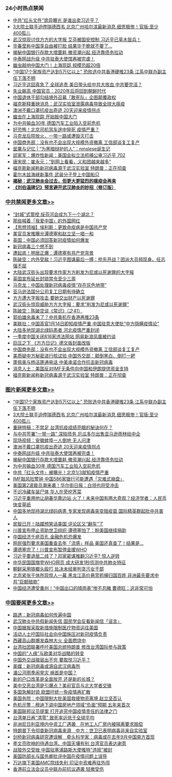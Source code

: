 <div class="catlist">
<h3>24小时热点禁闻</h3>
<ul>
<li><a href="https://github.com/fqnews/bnews/blob/master/cbnews/20200416/1313585.md">中共”红头文件“诡异曝光 是谁出卖习近平？</a></li>
<li><a href="https://github.com/fqnews/bnews/blob/master/topimagenews/20200416/1313717.md">3大院士联手迫停瑞德西韦 北京广州哈尔滨最新消息 细思极惨！官版:至少400孤儿</a></li>
<li><a href="https://github.com/fqnews/bnews/blob/master/cbnews/20200416/1313660.md">武汉惊现讨伐方方的大字报 艾芬被国安控制 习近平已草木皆兵！</a></li>
<li><a href="https://github.com/fqnews/bnews/blob/master/cbnews/20200416/1313522.md">华春莹称中国享自由被打脸 结果华干脆就不要了…</a></li>
<li><a href="https://github.com/fqnews/bnews/blob/master/topimagenews/20200416/1313534.md">揭秘中国银行存款大增噩耗 撤资潮兴起 经济靠债务拉动</a></li>
<li><a href="https://github.com/fqnews/bnews/blob/master/topimagenews/20200416/1313647.md">中泰网战升级 中共驻泰大使馆再被完虐！</a></li>
<li><a href="https://github.com/fqnews/bnews/blob/master/cbnews/20200416/1313630.md">蝗虫敲响中国大门！上海现踪 规模恐超20倍</a></li>
<li><a href="https://github.com/fqnews/bnews/blob/master/topimagenews/20200416/1313809.md">“中国17个家族资产达到5万亿以上” 恐败选中共香港硬推23条 江系中联办副主任下落不明</a></li>
<li><a href="https://github.com/fqnews/bnews/blob/master/cbnews/20200416/1313611.md">习近平这回真急了 全球追责 美日带头给中共大放血 中共要完活？</a></li>
<li><a href="https://github.com/fqnews/bnews/blob/master/cnnews/20200416/1313570.md">失业飙高 中国官员：2020年后将回到朝鲜时代</a></li>
<li><a href="https://github.com/fqnews/bnews/blob/master/baitai/20200416/1313670.md">中国退休干部勾结境外召募「敢死队」企图颠覆政权</a></li>
<li><a href="https://github.com/fqnews/bnews/blob/master/comments/20200417/1313866.md">福克斯释重磅消息：武汉实验室泄露病毒导致全球大瘟疫</a></li>
<li><a href="https://github.com/fqnews/bnews/blob/master/topimagenews/20200416/1313704.md">澳洲不戴口罩抗疫出奇迹 20天迎来疫情拐点</a></li>
<li><a href="https://github.com/fqnews/bnews/blob/master/cbnews/20200416/1313629.md">蝗虫在上海现踪 开始敲中国大门</a></li>
<li><a href="https://github.com/fqnews/bnews/blob/master/topimagenews/20200416/1313495.md">为中共输血30年 德国汽车工业陷入空前危机</a></li>
<li><a href="https://github.com/fqnews/bnews/blob/master/cbnews/20200416/1313591.md">好恐怖！北京司机驾车途中猝死 疫情严重？</a></li>
<li><a href="https://github.com/fqnews/bnews/blob/master/baitai/20200416/1313671.md">马克龙后院放火，一带一路或遭毁灭打击</a></li>
<li><a href="https://github.com/fqnews/bnews/blob/master/cbnews/20200416/1313759.md">中国商务部：没有也不会出现大规模外资撤离 工信部谈复工复产</a></li>
<li><a href="https://github.com/fqnews/bnews/blob/master/baitai/20200416/1313502.md">罂粟与记忆 &#124; “为黑暗辩护的人”：nmslese诞生记</a></li>
<li><a href="https://github.com/fqnews/bnews/blob/master/bannedvideo/20200417/1313970.md">邱家军：爆炸性新闻：美国会拟立法抓捕公审习近平 702 </a></li>
<li><a href="https://github.com/fqnews/bnews/blob/master/baitai/20200416/1313702.md">唐宋民：崔永元：“到网上看看，义和团越来越多”</a></li>
<li><a href="https://github.com/fqnews/bnews/blob/master/cbnews/20200416/1313715.md">福克斯新闻称新冠病毒源于武汉实验室 特朗普：正在彻查</a></li>
<li><a href="https://github.com/fqnews/bnews/blob/master/cbnews/20200416/1313635.md">霍尔木兹海峡新事件 武装分子登上中国船只</a></li>
<li><b><a href="https://github.com/fqnews/bnews/blob/master/comments/20200211/1275071.md" target="_blank">揭秘：武汉肺炎会过去，但更大更猛烈的瘟疫会再来</a></b></li>
<li><b><a href="https://github.com/fqnews/bnews/blob/master/comments/20200207/1272816.md" target="_blank">《刘伯温碑记》预言避开武汉肺炎的妙招（修订版）</a></b></li>
</ul>
</div>

<div class="catlist">
<h3><a href="https://github.com/fqnews/bnews/blob/master/cbnews/" target="_blank">中共禁闻</a><span><a href="https://github.com/fqnews/bnews/blob/master/cbnews/" target="_blank" rel="nofollow">更多文章>></a></span></h3>
<ul>
<li><a href="https://github.com/fqnews/bnews/blob/master/cbnews/20200417/1314108.md" target="_blank">“封城”式管控 绥芬河会成为下一个湖北？</a></li>
<li><a href="https://github.com/fqnews/bnews/blob/master/cbnews/20200417/1314107.md" target="_blank">那些喊着「我爱中国」的外国网红</a></li>
<li><a href="https://github.com/fqnews/bnews/blob/master/cbnews/20200417/1314071.md" target="_blank">【思想领袖】埃利斯：更致命疫病是中国共产党</a></li>
<li><a href="https://github.com/fqnews/bnews/blob/master/cbnews/20200417/1314063.md" target="_blank">美官员发推曝光谭德塞和赵立坚一唱一和</a></li>
<li><a href="https://github.com/fqnews/bnews/blob/master/cbnews/20200417/1314058.md" target="_blank">英国：中国必须回答新冠疫情如何爆发</a></li>
<li><a href="https://github.com/fqnews/bnews/blob/master/cbnews/20200417/1314033.md" target="_blank">新冠病毒三个想不到</a></li>
<li><a href="https://github.com/fqnews/bnews/blob/master/comments/20200417/1313828.md" target="_blank">遭起底！明居正爆：谭德塞有共产党背景</a></li>
<li><a href="https://github.com/fqnews/bnews/blob/master/cbnews/20200417/1314015.md" target="_blank">陈破空：内外受敌！习近平图谋最后一搏：抢先开战？团派大员频现身。任志强不屈</a></li>
<li><a href="https://github.com/fqnews/bnews/blob/master/cbnews/20200417/1314011.md" target="_blank">大陆武汉街头出现要求作家方方削发为尼或以死谢罪的大字报</a></li>
<li><a href="https://github.com/fqnews/bnews/blob/master/cbnews/20200417/1313972.md" target="_blank">英国宣布延长封锁禁令至少三周</a></li>
<li><a href="https://github.com/fqnews/bnews/blob/master/cbnews/20200417/1313958.md" target="_blank">马克龙：中国处理新冠病毒疫情“存在灰色地带”</a></li>
<li><a href="https://github.com/fqnews/bnews/blob/master/cbnews/20200417/1313857.md" target="_blank">亚马逊法国分公司复工日期有待确立</a></li>
<li><a href="https://github.com/fqnews/bnews/blob/master/cbnews/20200417/1313847.md" target="_blank">方方遭大字报攻击 要她交出财产以死谢罪</a></li>
<li><a href="https://github.com/fqnews/bnews/blob/master/cbnews/20200416/1313823.md" target="_blank">武汉街头惊现威胁方方大字报：要求“削发为尼或以死谢罪”</a></li>
<li><a href="https://github.com/fqnews/bnews/blob/master/cbnews/20200416/1313817.md" target="_blank">陈破空：陈破空谈《常识》（之41）</a></li>
<li><a href="https://github.com/fqnews/bnews/blob/master/cbnews/20200416/1313792.md" target="_blank">郭伯雄余毒未了？中共乘机在香港再推23条</a></li>
<li><a href="https://github.com/fqnews/bnews/blob/master/cbnews/20200416/1313791.md" target="_blank">美联社：中国高官1月14日即知疫情严重 中国驻意大使批“中方隐瞒疫情论”</a></li>
<li><a href="https://github.com/fqnews/bnews/blob/master/cbnews/20200416/1313788.md" target="_blank">大陆多地现湖北绿码患者 河北疫情严重封闭</a></li>
<li><a href="https://github.com/fqnews/bnews/blob/master/cbnews/20200416/1313774.md" target="_blank">一季度中国关闭816家违法网站 网易新浪凤凰被约谈</a></li>
<li><a href="https://github.com/fqnews/bnews/blob/master/cbnews/20200416/1313764.md" target="_blank">巨压之下 《方方日记》德文版封面改版</a></li>
<li><a href="https://github.com/fqnews/bnews/blob/master/cbnews/20200416/1313759.md" target="_blank">中国商务部：没有也不会出现大规模外资撤离 工信部谈复工复产</a></li>
<li><a href="https://github.com/fqnews/bnews/blob/master/cbnews/20200416/1313744.md" target="_blank">美质疑中方秘密进行核试验 中国外交部：颠倒黑白、倒打一耙</a></li>
<li><a href="https://github.com/fqnews/bnews/blob/master/cbnews/20200416/1313725.md" target="_blank">蓬佩奥与杨洁篪通电话 中美承诺合作抗击新冠病毒</a></li>
<li><a href="https://github.com/fqnews/bnews/blob/master/cbnews/20200416/1313716.md" target="_blank">消息人士：美国反对IMF无条件向中国和伊朗提供资金支持</a></li>
<li><a href="https://github.com/fqnews/bnews/blob/master/cbnews/20200416/1313715.md" target="_blank">福克斯新闻称新冠病毒源于武汉实验室 特朗普：正在彻查</a></li>

</ul>
</div>
<div class="catlist">
<h3><a href="https://github.com/fqnews/bnews/blob/master/topimagenews/" target="_blank">图片新闻</a><span><a href="https://github.com/fqnews/bnews/blob/master/topimagenews/" target="_blank" rel="nofollow">更多文章>></a></span></h3>
<ul>
<li><a href="https://github.com/fqnews/bnews/blob/master/topimagenews/20200416/1313809.md" target="_blank">“中国17个家族资产达到5万亿以上” 恐败选中共香港硬推23条 江系中联办副主任下落不明</a></li>
<li><a href="https://github.com/fqnews/bnews/blob/master/topimagenews/20200416/1313717.md" target="_blank">3大院士联手迫停瑞德西韦 北京广州哈尔滨最新消息 细思极惨！官版:至少400孤儿</a></li>
<li><a href="https://github.com/fqnews/bnews/blob/master/comments/20200416/1313693.md" target="_blank">重磅特稿：不禁足 台湾抗疫成绩亮眼的秘诀何在？</a></li>
<li><a href="https://github.com/fqnews/bnews/blob/master/topimagenews/20200416/1313706.md" target="_blank">与中共签署“一带一路” 深陷债务 厄瓜多尔出售亚马逊雨林给中企</a></li>
<li><a href="https://github.com/fqnews/bnews/blob/master/topimagenews/20200416/1313705.md" target="_blank">现场视频：安徽蚌埠一人倒地 无人问津</a></li>
<li><a href="https://github.com/fqnews/bnews/blob/master/topimagenews/20200416/1313704.md" target="_blank">澳洲不戴口罩抗疫出奇迹 20天迎来疫情拐点</a></li>
<li><a href="https://github.com/fqnews/bnews/blob/master/topimagenews/20200416/1313647.md" target="_blank">中泰网战升级 中共驻泰大使馆再被完虐！</a></li>
<li><a href="https://github.com/fqnews/bnews/blob/master/topimagenews/20200416/1313534.md" target="_blank">揭秘中国银行存款大增噩耗 撤资潮兴起 经济靠债务拉动</a></li>
<li><a href="https://github.com/fqnews/bnews/blob/master/topimagenews/20200416/1313495.md" target="_blank">为中共输血30年 德国汽车工业陷入空前危机</a></li>
<li><a href="https://github.com/fqnews/bnews/blob/master/topimagenews/20200416/1313275.md" target="_blank">中共「红头文件」被曝光！北京1/3就知疫情严重</a></li>
<li><a href="https://github.com/fqnews/bnews/blob/master/topimagenews/20200415/1313161.md" target="_blank">IMF敲风险警钟 中国586家银行可能遭遇「灾难式崩盘」</a></li>
<li><a href="https://github.com/fqnews/bnews/blob/master/topimagenews/20200415/1313160.md" target="_blank">美国第2波裁员潮来袭！华尔街日报：白领也将受冲击</a></li>
<li><a href="https://github.com/fqnews/bnews/blob/master/topimagenews/20200415/1313159.md" target="_blank">不识冷藏车装尸体 华人在旁挖荠菜</a></li>
<li><a href="https://github.com/fqnews/bnews/blob/master/topimagenews/20200415/1313139.md" target="_blank">习近平重用他让胡春华靠边站 火了！未来中国有两大奇观？经济学者：人民币快变草纸</a></li>
<li><a href="https://github.com/fqnews/bnews/blob/master/topimagenews/20200415/1313098.md" target="_blank">中国多地现持湖北绿码病患 专家发现病毒突变阻疫苗 国际精英群起批中共害人</a></li>
<li><a href="https://github.com/fqnews/bnews/blob/master/topimagenews/20200415/1312931.md" target="_blank">民智已开！陆媒想笑话美国 评论区又“翻车”了</a></li>
<li><a href="https://github.com/fqnews/bnews/blob/master/topimagenews/20200415/1312923.md" target="_blank">川普宣布停止资助世卫组织 谭德塞怕了：盼美国继续捐助</a></li>
<li><a href="https://github.com/fqnews/bnews/blob/master/topimagenews/20200415/1312903.md" target="_blank">中国经济千疮百孔 金融危机恐爆发</a></li>
<li><a href="https://github.com/fqnews/bnews/blob/master/topimagenews/20200415/1312825.md" target="_blank">网民强烈要求美国重查去年「流感」样品 美国还真查了！结果是…</a></li>
<li><a href="https://github.com/fqnews/bnews/blob/master/topimagenews/20200415/1312714.md" target="_blank">谭德塞完了！川普宣布暂停金援WHO</a></li>
<li><a href="https://github.com/fqnews/bnews/blob/master/topimagenews/20200414/1312395.md" target="_blank">习近平要退居二线了？邓家密谋推翻习近平? 惊人逆转</a></li>
<li><a href="https://github.com/fqnews/bnews/blob/master/topimagenews/20200414/1312317.md" target="_blank">中华民国国旗登WHO网页 成大研发1秒侦测中共肺炎特征</a></li>
<li><a href="https://github.com/fqnews/bnews/blob/master/topimagenews/20200414/1312316.md" target="_blank">朝鲜采用铁榔头殴打 处决未经审判贪污女干部</a></li>
<li><a href="https://github.com/fqnews/bnews/blob/master/topimagenews/20200414/1312299.md" target="_blank">北京紧张干休所现惊人一幕 黑龙江高价悬赏抓捕归国百姓 非洲最先要求中共“巨额赔款”</a></li>
<li><a href="https://github.com/fqnews/bnews/blob/master/topimagenews/20200414/1312228.md" target="_blank">中国经济遭受重创！“中国出口的晴雨表”惨不忍睹 曹德旺：这非常可怕</a></li>

</ul>
</div>
<div class="catlist">
<h3><a href="https://github.com/fqnews/bnews/blob/master/headline/" target="_blank">中国要闻</a><span><a href="https://github.com/fqnews/bnews/blob/master/headline/" target="_blank" rel="nofollow">更多文章>></a></span></h3>
<ul>
<li><a href="https://github.com/fqnews/bnews/blob/master/headline/20200417/1314067.md" target="_blank">路透：新冠病毒如何传遍中国</a></li>
<li><a href="https://github.com/fqnews/bnews/blob/master/headline/20200417/1314051.md" target="_blank">武汉肺炎中共假新闻失信 国民学会反看新闻信「谣言」</a></li>
<li><a href="https://github.com/fqnews/bnews/blob/master/headline/20200417/1314038.md" target="_blank">中国据报采取新措施限制医疗物资运往美国</a></li>
<li><a href="https://github.com/fqnews/bnews/blob/master/headline/20200417/1314037.md" target="_blank">活动人士吁国际社会向中国施压对新冠疫情负责</a></li>
<li><a href="https://github.com/fqnews/bnews/blob/master/headline/20200417/1313822.md" target="_blank">西藏高山群爆发森林大火 全面燃烧中</a></li>
<li><a href="https://github.com/fqnews/bnews/blob/master/headline/20200417/1313991.md" target="_blank">台湾社团联署呼吁美国总统特朗普   修改台湾国际参与政策</a></li>
<li><a href="https://github.com/fqnews/bnews/blob/master/headline/20200417/1313979.md" target="_blank">中国的“人缘”与欧美对华战略的转变</a></li>
<li><a href="https://github.com/fqnews/bnews/blob/master/headline/20200417/1313966.md" target="_blank">中国外交战狼层出不穷  要取悦习近平？</a></li>
<li><a href="https://github.com/fqnews/bnews/blob/master/headline/20200417/1313942.md" target="_blank">美媒：新冠病毒或源自武汉病毒所</a></li>
<li><a href="https://github.com/fqnews/bnews/blob/master/headline/20200417/1313941.md" target="_blank">湄公河雨季闹旱灾  祸首是中国？</a></li>
<li><a href="https://github.com/fqnews/bnews/blob/master/headline/20200417/1313933.md" target="_blank">新的户口改革是全面放开 还是新的长城？</a></li>
<li><a href="https://github.com/fqnews/bnews/blob/master/headline/20200417/1313932.md" target="_blank">美中交恶台湾是引爆点？美前官员与北大学者交锋</a></li>
<li><a href="https://github.com/fqnews/bnews/blob/master/headline/20200417/1313884.md" target="_blank">多国急解封锁 欧盟吁统一免疫情再扩散</a></li>
<li><a href="https://github.com/fqnews/bnews/blob/master/headline/20200417/1313875.md" target="_blank">美国务院：中国限制大批美国救援物资离境     赵立坚否认</a></li>
<li><a href="https://github.com/fqnews/bnews/blob/master/headline/20200417/1313874.md" target="_blank">危机示警：穆迪下调中国房地产领域“负面”预期   五年来首次</a></li>
<li><a href="https://github.com/fqnews/bnews/blob/master/headline/20200417/1313873.md" target="_blank">美国联邦议员提案  打开追究中国疫情责任的法律之门</a></li>
<li><a href="https://github.com/fqnews/bnews/blob/master/headline/20200417/1313852.md" target="_blank">台湾单日再“清零”  致死率远低于全球平均</a></li>
<li><a href="https://github.com/fqnews/bnews/blob/master/headline/20200417/1313844.md" target="_blank">非洲尼日利亚境内中资工厂遇袭　在地工人厂房内被隔离要求赔偿</a></li>
<li><a href="https://github.com/fqnews/bnews/blob/master/headline/20200417/1313843.md" target="_blank">特朗普下令彻查新冠病毒来源　中方：世卫已表明病毒非来自实验室</a></li>
<li><a href="https://github.com/fqnews/bnews/blob/master/headline/20200417/1313842.md" target="_blank">剑桥新冠病毒研究遭误解　牵头科学家：病毒或在去年9月中国南方首现</a></li>
<li><a href="https://github.com/fqnews/bnews/blob/master/headline/20200417/1313835.md" target="_blank">李文亮吹哨的待遇台湾、中国天壤有别   台湾官员表达谢意</a></li>
<li><a href="https://github.com/fqnews/bnews/blob/master/headline/20200417/1313830.md" target="_blank">战狼外交受挫  中国驻塞浦路斯大使推特“违规”被封</a></li>
<li><a href="https://github.com/fqnews/bnews/blob/master/headline/20200416/1313824.md" target="_blank">美国防部长与国务卿批评中国在疫情问题上误导</a></li>
<li><a href="https://github.com/fqnews/bnews/blob/master/headline/20200416/1313818.md" target="_blank">万达旗下美国AMC院线失利 印证中资难再往外闯</a></li>
<li><a href="https://github.com/fqnews/bnews/blob/master/headline/20200416/1313814.md" target="_blank">香港前立法会议员中联办前抗议遇袭 轻微受伤</a></li>

</ul>
</div>